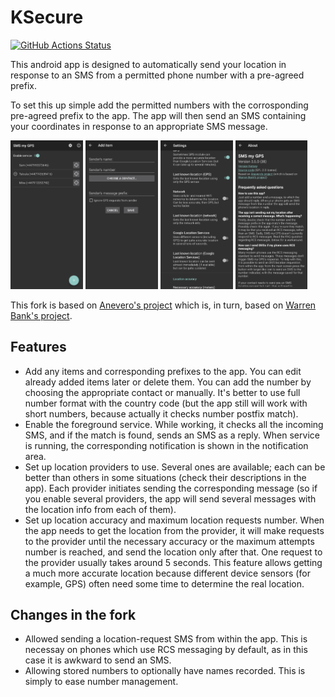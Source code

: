 # KSecure

[![GitHub Actions Status](https://github.com/fredx100/sms_my_gps/workflows/build/badge.svg)](https://github.com/fredx100/sms_my_gps/actions)

This android app is designed to automatically send your location in
response to an SMS from a permitted phone number with a pre-agreed prefix.

To set this up simple add the permitted numbers with the corrosponding
pre-agreed prefix to the app. The app will then send an SMS containing
your coordinates in response to an appropriate SMS message.

<img src="app/src/main/play/listings/en-GB/graphics/phone-screenshots/screenshot_1.png" alt="Main screen" title="Main screen" width="23%" /> <img src="app/src/main/play/listings/en-GB/graphics/phone-screenshots/screenshot_2.png" alt="Edit screen" title="Edit screen" width="23%" /> <img src="app/src/main/play/listings/en-GB/graphics/phone-screenshots/screenshot_3.png" alt="Preferences screen" title="Preferences screen" width="23%" /> <img src="app/src/main/play/listings/en-GB/graphics/phone-screenshots/screenshot_4.png" alt="Help screen" title="Help screen" width="23%" />

This fork is based on [Anevero's
project](https://github.com/anevero/sms_my_gps) which is, in turn, based
on [Warren Bank's project](https://github.com/warren-bank/Android-SMS-Automatic-Reply-GPS).

## Features

- Add any items and corresponding prefixes to the app. You can edit already
added items later or delete them. You can add the number by choosing the
appropriate contact or manually. It's better to use full number format with
the country code (but the app still will work with short numbers, because
actually it checks number postfix match).
- Enable the foreground service. While working, it checks all the incoming SMS,
and if the match is found, sends an SMS as a reply. When service is running,
the corresponding notification is shown in the notification area.
- Set up location providers to use. Several ones are available; each can be
better than others in some situations (check their descriptions in the app).
Each provider initiates sending the corresponding message (so if you enable
several providers, the app will send several messages with the location info
from each of them).
- Set up location accuracy and maximum location requests number. When the app
needs to get the location from the provider, it will make requests to the
provider until the necessary accuracy or the maximum attempts number is
reached, and send the location only after that. One request to the provider
usually takes around 5 seconds. This feature allows getting a much more
accurate location because different device sensors (for example, GPS) often
need some time to determine the real location.

## Changes in the fork

- Allowed sending a location-request SMS from within the app. This is
  necessay on phones which use RCS messaging by default, as in this case
  it is awkward to send an SMS.
- Allowing stored numbers to optionally have names recorded. This is
  simply to ease number management.
